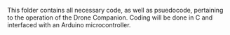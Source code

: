 This folder contains all necessary code, as well as psuedocode, pertaining to the operation
of the Drone Companion. Coding will be done in C and interfaced with an Arduino microcontroller.
